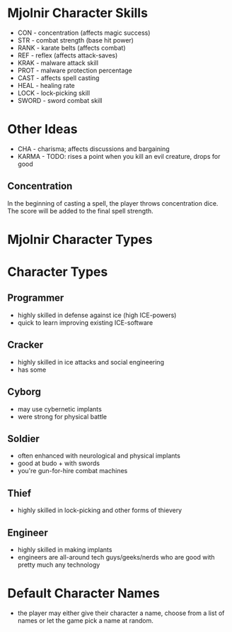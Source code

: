 # Mjolnir Character Skills

- CON               - concentration (affects magic success)
- STR               - combat strength (base hit power)
- RANK              - karate belts (affects combat)
- REF               - reflex (affects attack-saves)
- KRAK              - malware attack skill
- PROT              - malware protection percentage
- CAST              - affects spell casting
- HEAL              - healing rate
- LOCK              - lock-picking skill
- SWORD             - sword combat skill

# Other Ideas
- CHA               - charisma; affects discussions and bargaining
- KARMA             - TODO: rises a point when you kill an evil creature, drops for good

## Concentration

In the beginning of casting a spell, the player throws concentration dice.
The score will be added to the final spell strength.

# Mjolnir Character Types

# Character Types

## Programmer

- highly skilled in defense against ice (high ICE-powers)
- quick to learn improving existing ICE-software

## Cracker

- highly skilled in ice attacks and social engineering
- has some

## Cyborg

- may use cybernetic implants
- were strong for physical battle

## Soldier

- often enhanced with neurological and physical implants
- good at budo + with swords
- you're gun-for-hire combat machines

## Thief

- highly skilled in lock-picking and other forms of thievery

## Engineer

- highly skilled in making implants
- engineers are all-around tech guys/geeks/nerds who are good with pretty much
  any technology

# Default Character Names

- the player may either give their character a name, choose from a list of names
  or let the game pick a name at random.

